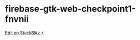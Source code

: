 # firebase-gtk-web-checkpoint1-fnvnii

[Edit on StackBlitz ⚡️](https://stackblitz.com/edit/firebase-gtk-web-checkpoint1-fnvnii)